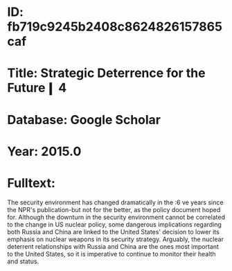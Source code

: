# ID: fb719c9245b2408c8624826157865caf
# Title: Strategic Deterrence for the Future❙ 4
# Database: Google Scholar
# Year: 2015.0
# Fulltext:
The security environment has changed dramatically in the :6 ve years since the NPR's publication-but not for the better, as the policy document hoped for.
Although the downturn in the security environment cannot be correlated to the change in US nuclear policy, some dangerous implications regarding both Russia and China are linked to the United States' decision to lower its emphasis on nuclear weapons in its security strategy.
Arguably, the nuclear deterrent relationships with Russia and China are the ones most important to the United States, so it is imperative to continue to monitor their health and status.